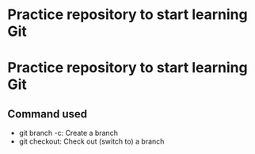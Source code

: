 # Practice repository to start learning Git
# Practice repository to start learning Git
## Command used 
- git branch -c: Create a branch 
- git checkout: Check out (switch to) a branch 